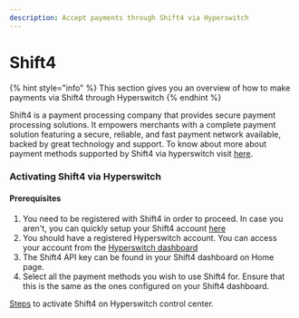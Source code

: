 ```yaml
---
description: Accept payments through Shift4 via Hyperswitch
---
```


# Shift4

{% hint style="info" %}
This section gives you an overview of how to make payments via Shift4 through Hyperswitch
{% endhint %}

Shift4 is a payment processing company that provides secure payment processing solutions. It empowers merchants with a complete payment solution featuring a secure, reliable, and fast payment network available, backed by great technology and support. To know about more about payment methods supported by Shift4 via hyperswitch visit [here](https://hyperswitch.io/pm-list).

### Activating Shift4 via Hyperswitch

#### Prerequisites

1. You need to be registered with Shift4 in order to proceed. In case you aren't, you can quickly setup your Shift4 account [here](https://www.shift4.com/)
2. You should have a registered Hyperswitch account. You can access your account from the [Hyperswitch dashboard](https://app.hyperswitch.io/)
3. The Shift4 API key can be found in your Shift4 dashboard on Home page.
4. Select all the payment methods you wish to use Shift4 for. Ensure that this is the same as the ones configured on your Shift4 dashboard.

&#x20;[Steps](https://docs.hyperswitch.io/hyperswitch-cloud/connectors/activate-connector-on-hyperswitch) to activate Shift4 on Hyperswitch control center.
